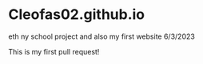 # Cleofas02.github.io
eth ny school project and also my first website
6/3/2023


This is my first pull request!